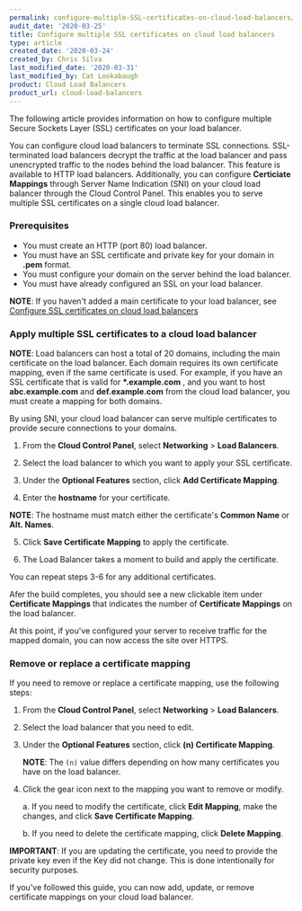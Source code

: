 ```yaml
---
permalink: configure-multiple-SSL-certificates-on-cloud-load-balancers/
audit_date: '2020-03-25'
title: Configure multiple SSL certificates on cloud load balancers
type: article
created_date: '2020-03-24'
created_by: Chris Silva
last_modified_date: '2020-03-31'
last_modified_by: Cat Lookabaugh
product: Cloud Load Balancers
product_url: cloud-load-balancers
---
```


The following article provides information on how to configure multiple Secure Sockets Layer (SSL) certificates on your load balancer.

You can configure cloud load balancers to terminate SSL connections. SSL-terminated load balancers decrypt the traffic at the load balancer and pass unencrypted traffic to the nodes behind the load balancer. This feature is available to HTTP load balancers. Additionally, you can configure **Certiciate Mappings** through Server Name Indication (SNI) on your cloud load balancer through the Cloud Control Panel. This enables you to serve multiple SSL certificates on a single cloud load balancer. 

### Prerequisites

- You must create an HTTP (port 80) load balancer.
- You must have an SSL certificate and private key for your domain in **.pem** format.
- You must configure your domain on the server behind the load balancer. 
- You must have already configured an SSL on your load balancer.

**NOTE**: If you haven't added a main certificate to your load balancer, see [Configure SSL certificates on cloud load balancers](how-to/configure-SSL-certificates-on-cloud-load-balancers/)


### Apply multiple SSL certificates to a cloud load balancer

**NOTE**: Load balancers can host a total of 20 domains, including the main certificate on the load balancer. Each domain requires its own certificate mapping, even if the same certificate is used. For example, if you have an SSL certificate that is valid for **\*.example.com** , and you want to host **abc.example.com** and **def.example.com** from the cloud load balancer, you must create a mapping for both domains.

By using SNI, your cloud load balancer can serve multiple certificates to provide secure connections to your domains. 

1. From the **Cloud Control Panel**, select **Networking** > **Load Balancers**. 

2. Select the load balancer to which you want to apply your SSL certificate. 

3. Under the **Optional Features** section, click **Add Certificate Mapping**. 

4. Enter the **hostname** for your certificate. 

**NOTE**: The hostname must match either the certificate's **Common Name** or **Alt. Names**. 

5. Click **Save Certificate Mapping** to apply the certificate. 

6. The Load Balancer takes a moment to build and apply the certificate. 

You can repeat steps 3-6 for any additional certificates. 

Afer the build completes, you should see a new clickable item under **Certificate Mappings** that indicates the number of **Certificate Mappings** on the load balancer. 

At this point, if you've configured your server to receive traffic for the mapped domain, you can now access the site over HTTPS. 

### Remove or replace a certificate mapping

If you need to remove or replace a certificate mapping, use the following steps: 

1. From the **Cloud Control Panel**, select **Networking** > **Load Balancers**. 

2. Select the load balancer that you need to edit. 

3. Under the **Optional Features** section, click **(n) Certificate Mapping**.

   **NOTE**: The `(n)` value differs depending on how many certificates you have on the load balancer. 

4. Click the gear icon next to the mapping you want to remove or modify. 

   a. If you need to modify the certificate, click **Edit Mapping**, make the changes, and click **Save Certificate Mapping**. 

   b. If you need to delete the certificate mapping, click **Delete Mapping**.

**IMPORTANT**: If you are updating the certificate, you need to provide the private key even if the Key did not change. This is done intentionally for security purposes. 


If you've followed this guide, you can now add, update, or remove certificate mappings on your cloud load balancer. 

